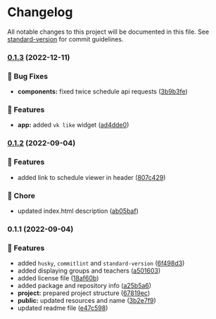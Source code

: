 # Changelog

All notable changes to this project will be documented in this file. See [standard-version](https://github.com/conventional-changelog/standard-version) for commit guidelines.

### [0.1.3](https://github.com/YSTUty/ystuty-calendar-import/compare/v0.1.2...v0.1.3) (2022-12-11)


### 🐛 Bug Fixes

* **components:** fixed twice schedule api requests ([3b9b3fe](https://github.com/YSTUty/ystuty-calendar-import/commit/3b9b3fec83e5545382e9f6446085158e6ec63362))


### 🚀 Features

* **app:** added `vk like` widget ([ad4dde0](https://github.com/YSTUty/ystuty-calendar-import/commit/ad4dde07c0c7009c6cf1c566e4fca239d93deb2a))

### [0.1.2](https://github.com/YSTUty/ystuty-calendar-import/compare/v0.1.1...v0.1.2) (2022-09-04)


### 🚀 Features

* added link to schedule viewer in header ([807c429](https://github.com/YSTUty/ystuty-calendar-import/commit/807c429ff88700185161a7d631addc99687a0b5a))


### 🧹 Chore

* updated index.html description ([ab05baf](https://github.com/YSTUty/ystuty-calendar-import/commit/ab05bafe539a45fdeb7e9febb9bf3465ca82ffee))

### 0.1.1 (2022-09-04)


### 🚀 Features

* added `husky`, `commitlint` and `standard-version` ([6f498d3](https://github.com/YSTUty/ystuty-calendar-import/commit/6f498d3bdf5eb95ca874686ada63444ec52bf2c9))
* added displaying groups and teachers ([a501603](https://github.com/YSTUty/ystuty-calendar-import/commit/a5016035d7db75019e36027cf58bfd7efc133379))
* added license file ([18af60b](https://github.com/YSTUty/ystuty-calendar-import/commit/18af60b980413df8ee3ba654219705f8fca766cb))
* added package and repository info ([a25b5a6](https://github.com/YSTUty/ystuty-calendar-import/commit/a25b5a6f03244ff44ea8454b27c9c1fa2570c2f8))
* **project:** prepared project structure ([67819ec](https://github.com/YSTUty/ystuty-calendar-import/commit/67819ecc41d925861fb49bac65b8805ed46ab2bc))
* **public:** updated resources and name ([3b2e7f9](https://github.com/YSTUty/ystuty-calendar-import/commit/3b2e7f943ac2527879147dce8413e9ff954ba4c5))
* updated readme file ([e47c598](https://github.com/YSTUty/ystuty-calendar-import/commit/e47c5981896f50af6586bdf2201f741d8aef3234))
